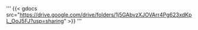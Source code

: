 '''
{{< gdocs src="https://drive.google.com/drive/folders/1j5GAbvzXJOVArr4Pg623xdKpL_OoJ5FJ?usp=sharing" >}}
'''
